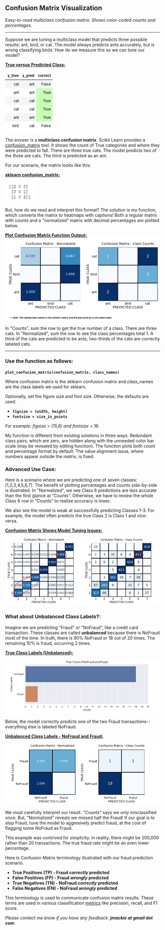 ## Confusion Matrix Visualization
*Easy-to-read multiclass confusion matrix.  Shows color-coded counts and percentages.*
***
Suppose we are tuning a multiclass model that predicts three possible results: ant, bird, or cat.  The model always predicts ants accurately, but is wrong classifying birds.  How do we measure this so we can tune our model?

<ins>**True versus Predicted Class:**</ins>

![Alt text](images/Example-category-data.PNG)

The answer is a **multiclass confusion matrix**.  Scikit Learn provides a [confusion_matrix](https://scikit-learn.org/stable/modules/generated/sklearn.metrics.confusion_matrix.html) tool.  It shows the count of True categories and where they were predicted to fall.  There are three true cats.  The model predicts two of the three are cats.  The third is predicted as an ant.

For our scenario, the matrix looks like this:

<ins>**sklearn confusion_matrix:**</ins>

![Alt text](images/sklearn-confusion-matrix.PNG)

But, how do we read and interpret this format?  The solution is my function, which converts the matrix to heatmaps with captions!  Both a regular matrix with counts and a "normalized" matrix with decimal percentages are plotted below.

<ins>**Plot Confusion Matrix Function Output:**</ins>
![Alt text](images/cm-heatmap.PNG)

In "Counts", sum the row to get the true number of a class.  There are three cats.  In "Normalized", sum the row to see the class percentages total 1.  A third of the cats are predicted to be ants; two-thirds of the cats are correctly labeled cats.
***
### Use the function as follows:

**`plot_confusion_matrix(confusion_matrix, class_names)`**

Where confusion matrix is the sklearn confusion matrix and class_names are the class labels we used for sklearn.

Optionally, set the figure size and font size.  Otherwise, the defaults are used.

* **`figsize = (width, height)`** 
* **`fontsize = size_in_points`**

*For example:  figsize = (15,6) and fontsize = 16.*

My function is different from existing solutions in three ways.  Redundant class pairs, which are zero, are hidden along with the unneeded color bar scale (may be revealed by editing function).  The function plots both count and percentage format by default.  The value alignment issue, where numbers appear outside the matrix, is fixed.

### Advanced Use Case:
Here is a scenario where we are predicting one of seven classes: [1,2,3,4,5,6,7].  The benefit of plotting percentages and counts side-by-side is illustrated.  In "Normalized", we see Class 6 predictions are less accurate than the first glance at "Counts".  Otherwise, we have to review the whole Class 6 row in "Counts" to realize accuracy is lower.

We also see the model is weak at successfully predicting Classes 1-3.  For example, the model often predicts  the true Class 2 is Class 1 and vice-versa.

<ins>**Confusion Matrix Shows Model Tuning Issues:**</ins>

![Alt text](images/seven-labels-circled.PNG)

### What about Unbalanced Class Labels?:
Imagine we are predicting "Fraud" or "NoFraud", like a credit card transaction.  These classes are called **unbalanced** because there is NoFraud most of the time.  In truth, there is 90% NoFraud or 18 out of 20 times.  The remaining 10% is fraud, occurring 2 times.  

<ins>**True Class Labels (Unbalanced):**</ins>

![Alt text](images/unbalanced-class-histog.PNG)


Below, the model correctly predicts one of the two Fraud transactions--everything else is labeled NoFraud.

<ins>**Unbalanced Class Labels - NoFraud and Fraud:**</ins>

![Alt text](images/unbalanced-classes.PNG)

We must carefully interpret our result.  "Counts" says we only misclassified once.  But, "Normalized" reveals we missed half the Fraud!  If our goal is to stop Fraud, tune the model to aggresively predict fraud, at the cost of flagging some NoFraud as Fraud.

This example was contrived for simplicity.  In reality, there might be 200,000 rather than 20 transactions.  The true fraud rate might be an even lower percentage.

Here is Confusion Matrix terminology illustrated with our fraud prediction scenario.
* **True Positives (TP) - Fraud *correctly* predicted**
* **False Positives (FP) - Fraud *wrongly* predicted**
* **True Negatives (TN) - NoFraud *correctly* predicted**
* **False Negatives (FN) - NoFraud *wrongly* predicted**

This terminology is used to communicate confusion matrix results.  These terms are used in various classification [metrics](https://towardsdatascience.com/beyond-accuracy-precision-and-recall-3da06bea9f6c) like precision, recall, and F1 score.

*Please contact me know if you have any feedback:  **jmackie at gmail dot com***
